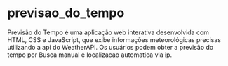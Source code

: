 # previsao_do_tempo
Previsão do Tempo é uma aplicação web interativa desenvolvida com HTML, CSS e JavaScript, que exibe informações meteorológicas precisas utilizando a api do WeatherAPI. Os usuários podem obter a previsão do tempo por Busca manual e localizacao automatica via ip.
